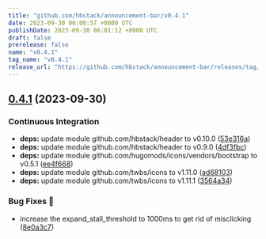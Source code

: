 ```yaml
---
title: "github.com/hbstack/announcement-bar/v0.4.1"
date: 2023-09-30 06:00:57 +0000 UTC
publishDate: 2023-09-30 06:01:12 +0000 UTC
draft: false
prerelease: false
name: "v0.4.1"
tag_name: "v0.4.1"
release_url: "https://github.com/hbstack/announcement-bar/releases/tag/v0.4.1"
---
```


## [0.4.1](https://github.com/hbstack/announcement-bar/compare/v0.4.0...v0.4.1) (2023-09-30)


### Continuous Integration

* **deps:** update module github.com/hbstack/header to v0.10.0 ([53e316a](https://github.com/hbstack/announcement-bar/commit/53e316adb000714ecdfece5fcefc8bc4f5156d84))
* **deps:** update module github.com/hbstack/header to v0.9.0 ([4df3fbc](https://github.com/hbstack/announcement-bar/commit/4df3fbc5d21ba29729f9130405a6ee428b31ff9a))
* **deps:** update module github.com/hugomods/icons/vendors/bootstrap to v0.5.1 ([ee4f668](https://github.com/hbstack/announcement-bar/commit/ee4f6689b4e3099bb8abae7466abf1e8354eaeae))
* **deps:** update module github.com/twbs/icons to v1.11.0 ([ad68103](https://github.com/hbstack/announcement-bar/commit/ad681039ea3853f21066fae8c6f9b94297975275))
* **deps:** update module github.com/twbs/icons to v1.11.1 ([3564a34](https://github.com/hbstack/announcement-bar/commit/3564a34c00175c00208293e0b48391144769ba7c))


### Bug Fixes 🐞

* increase the expand_stall_threshold to 1000ms to get rid of misclicking ([8e0a3c7](https://github.com/hbstack/announcement-bar/commit/8e0a3c7642c92a58816860f4b066d8a259cf20b6))
